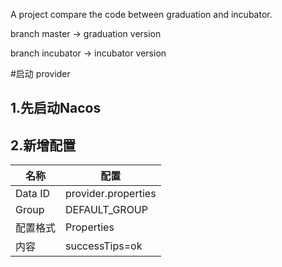 A project compare the code between graduation and incubator.

branch master -> graduation version

branch incubator -> incubator version


 #启动 provider
 
 ## 1.先启动Nacos 
 ## 2.新增配置



| 名称| 配置 | 
| --- | --- | 
| Data ID | provider.properties   |
| Group | DEFAULT_GROUP | 
| 配置格式 | Properties |
| 内容 | successTips=ok |


